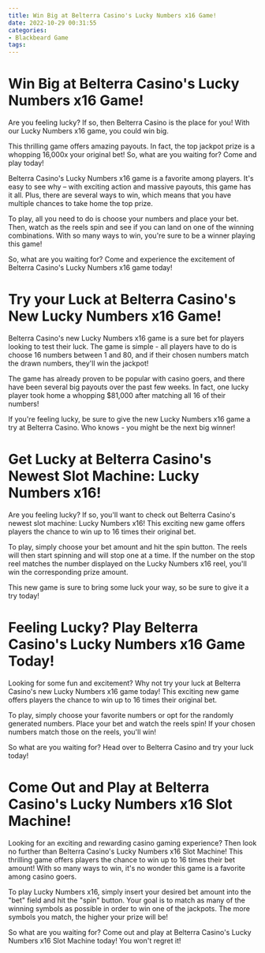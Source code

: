```yaml
---
title: Win Big at Belterra Casino's Lucky Numbers x16 Game!
date: 2022-10-29 00:31:55
categories:
- Blackbeard Game
tags:
---
```



#  Win Big at Belterra Casino's Lucky Numbers x16 Game!

Are you feeling lucky? If so, then Belterra Casino is the place for you! With our Lucky Numbers x16 game, you could win big.

This thrilling game offers amazing payouts. In fact, the top jackpot prize is a whopping 16,000x your original bet! So, what are you waiting for? Come and play today!

Belterra Casino's Lucky Numbers x16 game is a favorite among players. It's easy to see why – with exciting action and massive payouts, this game has it all. Plus, there are several ways to win, which means that you have multiple chances to take home the top prize.

To play, all you need to do is choose your numbers and place your bet. Then, watch as the reels spin and see if you can land on one of the winning combinations. With so many ways to win, you're sure to be a winner playing this game!

So, what are you waiting for? Come and experience the excitement of Belterra Casino's Lucky Numbers x16 game today!

#  Try your Luck at Belterra Casino's New Lucky Numbers x16 Game!

Belterra Casino's new Lucky Numbers x16 game is a sure bet for players looking to test their luck. The game is simple - all players have to do is choose 16 numbers between 1 and 80, and if their chosen numbers match the drawn numbers, they'll win the jackpot!

The game has already proven to be popular with casino goers, and there have been several big payouts over the past few weeks. In fact, one lucky player took home a whopping $81,000 after matching all 16 of their numbers!

If you're feeling lucky, be sure to give the new Lucky Numbers x16 game a try at Belterra Casino. Who knows - you might be the next big winner!

#  Get Lucky at Belterra Casino's Newest Slot Machine: Lucky Numbers x16!

Are you feeling lucky? If so, you'll want to check out Belterra Casino's newest slot machine: Lucky Numbers x16! This exciting new game offers players the chance to win up to 16 times their original bet.

To play, simply choose your bet amount and hit the spin button. The reels will then start spinning and will stop one at a time. If the number on the stop reel matches the number displayed on the Lucky Numbers x16 reel, you'll win the corresponding prize amount.

This new game is sure to bring some luck your way, so be sure to give it a try today!

#  Feeling Lucky? Play Belterra Casino's Lucky Numbers x16 Game Today!

Looking for some fun and excitement? Why not try your luck at Belterra Casino's new Lucky Numbers x16 game today! This exciting new game offers players the chance to win up to 16 times their original bet.

To play, simply choose your favorite numbers or opt for the randomly generated numbers. Place your bet and watch the reels spin! If your chosen numbers match those on the reels, you'll win!

So what are you waiting for? Head over to Belterra Casino and try your luck today!

#  Come Out and Play at Belterra Casino's Lucky Numbers x16 Slot Machine!

Looking for an exciting and rewarding casino gaming experience? Then look no further than Belterra Casino's Lucky Numbers x16 Slot Machine! This thrilling game offers players the chance to win up to 16 times their bet amount! With so many ways to win, it's no wonder this game is a favorite among casino goers.

To play Lucky Numbers x16, simply insert your desired bet amount into the "bet" field and hit the "spin" button. Your goal is to match as many of the winning symbols as possible in order to win one of the jackpots. The more symbols you match, the higher your prize will be!

So what are you waiting for? Come out and play at Belterra Casino's Lucky Numbers x16 Slot Machine today! You won't regret it!